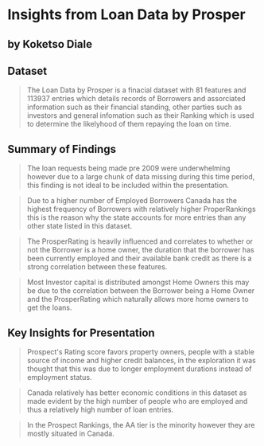 # Insights from Loan Data by Prosper
## by Koketso Diale


## Dataset

> The Loan Data by Prosper is a finacial dataset with 81 features and 113937 entries which details records of Borrowers and assorciated information such as their financial standing, other parties such as investors and general infomation such as their Ranking which is used to determine the likelyhood of them repaying the loan on time.


## Summary of Findings

> The loan requests being made pre 2009 were underwhelming however due to a large chunk of data missing during this time period, this finding is not ideal to be included within the presentation.

> Due to a higher number of Employed Borrowers Canada has the highest frequency of Borrowers with relatively higher ProperRankings this is the reason why the state accounts for more entries than any other state listed in this dataset.

> The ProsperRating is heavily influenced and correlates to whether or not the Borrower is a home owner, the duration that the borrower has been currently employed and their available bank credit as there is a strong correlation between these features.

> Most Investor capital is distributed amongst Home Owners this may be due to the correlation between the Borrower being a Home Owner and the ProsperRating which naturally allows more home owners to get the loans.


## Key Insights for Presentation

> Prospect's Rating score favors property owners, people with a stable source of income and higher credit balances, in the exploration it was thought that this was due to longer employment durations instead of employment status.

> Canada relatively has better economic conditions in this dataset as made evident by the high number of people who are employed and thus a relatively high number of loan entries.

> In the Prospect Rankings, the AA tier is the minority however they are mostly situated in Canada.

